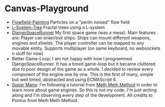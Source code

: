 # Canvas-Playground

- [Flowfield-Painting](https://canvas-playground.crashleague.net/flowfield-painting/) Particles on a "perlin noised" flow field 
- [L-System-Tree](https://canvas-playground.crashleague.net/l-system-tree/) Fractal trees using a L-system
- [DjangoSpaceRunner](https://canvas-playground.crashleague.net/djangospacerunner/) My first space game (was a mess). Main features are: Player can enter/exit ships. Ships can mount different weapons, engines and shields. The player controller can be mapped to any movable entity. Supports multiplayer (on same keyboard, no websockets n stuff for now)
- Better Game-Loop: I am not happy with how I programmed DjangoSpaceRunner. It has a timed game-loop but it became cluttered due to poor design of the game as a whole. I decided to review every component of the engine one by one. This is the first of many, simple but well timed, abstracted and using ECMAScript 6.
- [Super Mario](https://canvas-playground.crashleague.net/supermario/): I'm following a tutorial from [Meth Meth Method](https://meth.js.org/) in order to learn more about game engines. So this is not my code, I'm just writing along and I'm observing every step of the development. All credits to Pontus from Meth Meth Method.